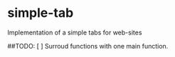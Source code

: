 # simple-tab
Implementation of a simple tabs for web-sites

##TODO:
    [ ] Surroud functions with one main function.
    